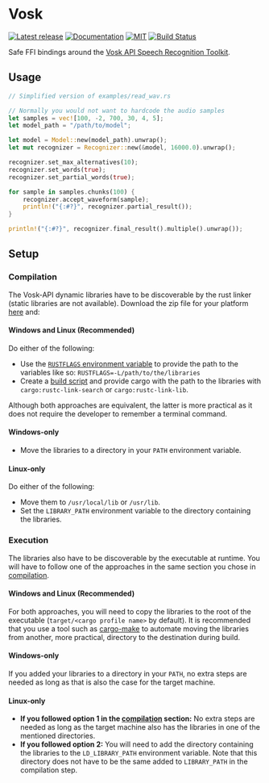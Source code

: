 # Vosk

[![Latest release](https://img.shields.io/crates/v/vosk.svg)](https://crates.io/crates/vosk)
[![Documentation](https://docs.rs/vosk/badge.svg)](https://docs.rs/vosk)
[![MIT](https://img.shields.io/github/license/Bear-03/vosk-rs)](https://github.com/Bear-03/vosk-rs)
[![Build Status](https://github.com/Bear-03/vosk-rs/workflows/CI/badge.svg)](https://github.com/Bear-03/vosk-rs/actions?workflow=CI)

Safe FFI bindings around the [Vosk API Speech Recognition Toolkit](https://github.com/alphacep/vosk-api).

## Usage
```rust
// Simplified version of examples/read_wav.rs

// Normally you would not want to hardcode the audio samples
let samples = vec![100, -2, 700, 30, 4, 5];
let model_path = "/path/to/model";

let model = Model::new(model_path).unwrap();
let mut recognizer = Recognizer::new(&model, 16000.0).unwrap();

recognizer.set_max_alternatives(10);
recognizer.set_words(true);
recognizer.set_partial_words(true);

for sample in samples.chunks(100) {
    recognizer.accept_waveform(sample);
    println!("{:#?}", recognizer.partial_result());
}

println!("{:#?}", recognizer.final_result().multiple().unwrap());
```

## Setup

### Compilation

The Vosk-API dynamic libraries have to be discoverable by the rust linker (static libraries are not available).
Download the zip file for your platform [here](https://github.com/alphacep/vosk-api/releases) and:

#### Windows and Linux (Recommended)
Do either of the following:

-   Use the [`RUSTFLAGS` environment variable][rust-env-variables] to provide the path to the variables like so:
    `RUSTFLAGS=-L/path/to/the/libraries`
-   Create a [build script][build-script-explanation] and provide cargo with the path to the libraries
    with `cargo:rustc-link-search` or `cargo:rustc-link-lib`.

Although both approaches are equivalent, the latter is more practical as it does not
require the developer to remember a terminal command.

#### Windows-only

-   Move the libraries to a directory in your `PATH` environment variable.

#### Linux-only
Do either of the following:

-   Move them to `/usr/local/lib` or `/usr/lib`.
-   Set the `LIBRARY_PATH` environment variable to the directory containing the libraries.

### Execution
The libraries also have to be discoverable by the executable at runtime.
You will have to follow one of the approaches in the same section you chose in [compilation](#compilation).

#### Windows and Linux (Recommended)
For both approaches, you will need to copy the libraries to the root of the executable
(`target/<cargo profile name>` by default). It is recommended that you use a tool such as 
[cargo-make](https://sagiegurari.github.io/cargo-make/) to automate moving the libraries
from another, more practical, directory to the destination during build.

#### Windows-only
If you added your libraries to a directory in your `PATH`, no extra steps are needed as long as that is also the case for the target machine.

#### Linux-only

-   **If you followed option 1 in the [compilation](#linux-only) section:** No extra steps are needed as long as the
    target machine also has the libraries in one of the mentioned directories.
-   **If you followed option 2:** You will need to add the directory containing the libraries to the
    `LD_LIBRARY_PATH` environment variable. Note that this directory does not have to be the same added to
    `LIBRARY_PATH` in the compilation step.

[build-script-explanation]: https://doc.rust-lang.org/cargo/reference/build-scripts.html
[rust-env-variables]: https://doc.rust-lang.org/cargo/reference/environment-variables.html
